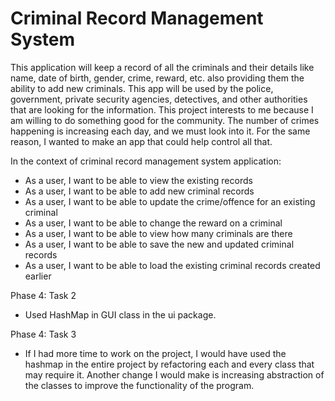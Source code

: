 # Criminal Record Management System

This application will keep a record of all the criminals and their details like name, date of birth, gender, crime, 
reward, etc. also providing them the ability to add new criminals. This app will be used by the police, government,
private security agencies, detectives, and other authorities that are looking for the information. 
This project interests to me because I am willing to do something good for the community. The number of crimes
happening is increasing each day, and we must look into it. For the same reason, I wanted to make an app that could help
control all that.

In the context of criminal record management system application:
- As a user, I want to be able to view the existing records
- As a user, I want to be able to add new criminal records
- As a user, I want to be able to update the crime/offence for an existing criminal
- As a user, I want to be able to change the reward on a criminal
- As a user, I want to be able to view how many criminals are there
- As a user, I want to be able to save the new and updated criminal records
- As a user, I want to be able to load the existing criminal records created earlier

Phase 4: Task 2
- Used HashMap in GUI class in the ui package. 
  
Phase 4: Task 3
- If I had more time to work on the project, I would have used the hashmap in the entire project by refactoring each 
  and every class that may require it. Another change I would make is increasing abstraction of the classes to 
  improve the functionality of the program.